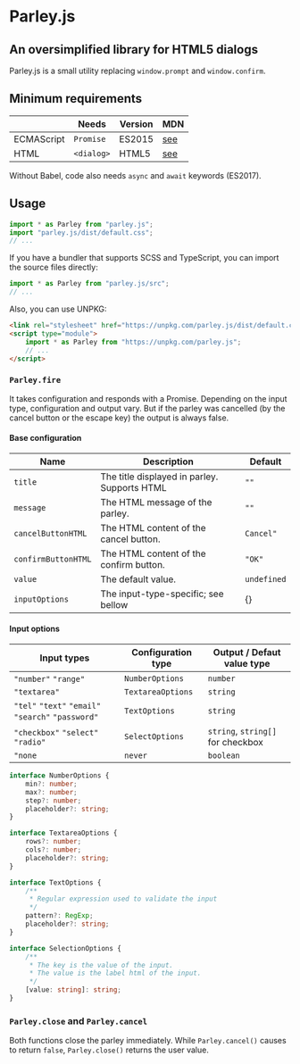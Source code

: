 # Parley.js

## An oversimplified library for HTML5 dialogs

Parley.js is a small utility replacing `window.prompt` and `window.confirm`.

## Minimum requirements

|            | Needs      | Version | MDN                           |
| ---------- | ---------- | ------- | ----------------------------- |
| ECMAScript | `Promise`  | ES2015  | [see](https://mdn.io/Promise) |
| HTML       | `<dialog>` | HTML5   | [see](https://mdn.io/dialog)  |

Without Babel, code also needs `async` and `await` keywords (ES2017).

## Usage

```js
import * as Parley from "parley.js";
import "parley.js/dist/default.css";
// ...
```

If you have a bundler that supports SCSS and TypeScript, you can import the source files directly:

```js
import * as Parley from "parley.js/src";
// ...
```

Also, you can use UNPKG:

```html
<link rel="stylesheet" href="https://unpkg.com/parley.js/dist/default.css" />
<script type="module">
    import * as Parley from "https://unpkg.com/parley.js";
    // ...
</script>
```

### `Parley.fire`

It takes configuration and responds with a Promise. Depending on the input type, configuration and
output vary. But if the parley was cancelled (by the cancel button or the escape key) the output is
always false.

#### Base configuration

| Name                | Description                                  | Default     |
| ------------------- | -------------------------------------------- | ----------- |
| `title`             | The title displayed in parley. Supports HTML | `""`        |
| `message`           | The HTML message of the parley.              | `""`        |
| `cancelButtonHTML`  | The HTML content of the cancel button.       | `Cancel"`   |
| `confirmButtonHTML` | The HTML content of the confirm button.      | `"OK"`      |
| `value`             | The default value.                           | `undefined` |
| `inputOptions`      | The input-type-specific; see bellow          | {}          |

#### Input options

| Input types                                        | Configuration type | Output / Defaut value type        |
| -------------------------------------------------- | ------------------ | --------------------------------- |
| `"number"` `"range"`                               | `NumberOptions`    | `number`                          |
| `"textarea"`                                       | `TextareaOptions`  | `string`                          |
| `"tel"` `"text"` `"email"` `"search"` `"password"` | `TextOptions`      | `string`                          |
| `"checkbox"` `"select"` `"radio"`                  | `SelectOptions`    | `string`, `string[]` for checkbox |
| `"none`                                            | `never`            | `boolean`                         |

```ts
interface NumberOptions {
    min?: number;
    max?: number;
    step?: number;
    placeholder?: string;
}

interface TextareaOptions {
    rows?: number;
    cols?: number;
    placeholder?: string;
}

interface TextOptions {
    /**
     * Regular expression used to validate the input
     */
    pattern?: RegExp;
    placeholder?: string;
}

interface SelectionOptions {
    /**
     * The key is the value of the input.
     * The value is the label html of the input.
     */
    [value: string]: string;
}
```

### `Parley.close` and `Parley.cancel`

Both functions close the parley immediately. While `Parley.cancel()` causes to return `false`,
`Parley.close()` returns the user value.
